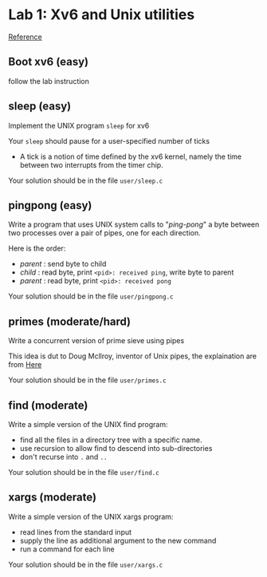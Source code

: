 # Lab 1: Xv6 and Unix utilities
[Reference](https://pdos.csail.mit/edu/6.828/2021/labs/util.html)

## Boot xv6 (easy)
follow the lab instruction

## sleep (easy)
Implement the UNIX program `sleep` for xv6

Your `sleep` should pause for a user-specified number of ticks
+ A tick is a notion of time defined by the xv6 kernel, namely the time between two interrupts from the timer chip.

Your solution should be in the file `user/sleep.c`

## pingpong (easy)
Write a program that uses UNIX system calls to "_ping-pong_" a byte between two processes over a pair of pipes, one for each direction.

Here is the order:
+ _parent_ : send byte to child
+ _child_  : read byte, print `<pid>: received ping`, write byte to parent
+ _parent_ : read byte, print `<pid>: received pong`

Your solution should be in the file `user/pingpong.c`

## primes (moderate/hard)
Write a concurrent version of prime sieve using pipes

This idea is dut to Doug Mcllroy, inventor of Unix pipes, the explaination are from [Here](https://swtch.com/~rsc/thread/)

Your solution should be in the file `user/primes.c`

## find (moderate)
Write a simple version of the UNIX find program:

+ find all the files in a directory tree with a specific name.
+ use recursion to allow find to descend into sub-directories
+ don't recurse into `.` and `..`

Your solution should be in the file `user/find.c`

## xargs (moderate)
Write a simple version of the UNIX xargs program:

+ read lines from the standard input
+ supply the line as additional argument to the new command
+ run a command for each line

Your solution should be in the file `user/xargs.c`
